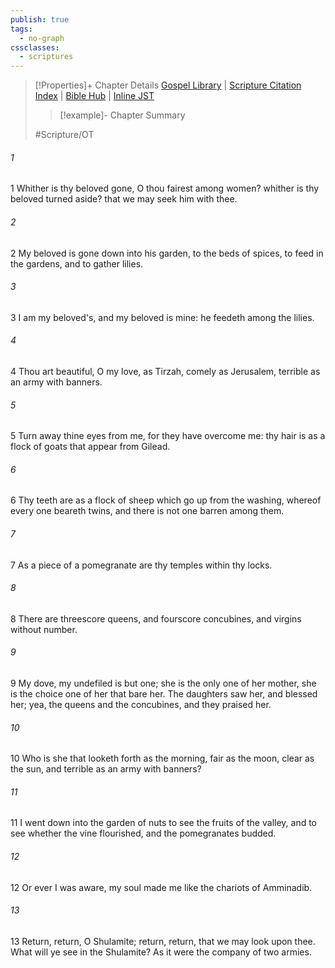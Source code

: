 ```yaml
---
publish: true
tags:
  - no-graph
cssclasses:
  - scriptures
---
```

>[!Properties]+ Chapter Details
>[Gospel Library](https://churchofjesuschrist.org/study/scriptures/ot/song/6?lang=eng)    |    [Scripture Citation Index](https://scriptures.byu.edu/#07a06::c07a06)    |    [Bible Hub](https://biblehub.com/song_of_solomon/6.htm)    |    [Inline JST](https://scripturetoolbox.com/html/ic/Song_of_Solomon/6.html)
>>[!example]- Chapter Summary
>> 
> 
>
>#Scripture/OT
###### 1
1 Whither is thy beloved gone, O thou fairest among women? whither is thy beloved turned aside? that we may seek him with thee.
###### 2
2 My beloved is gone down into his garden, to the beds of spices, to feed in the gardens, and to gather lilies.
###### 3
3 I am my beloved's, and my beloved is mine: he feedeth among the lilies.
###### 4
4 Thou art beautiful, O my love, as Tirzah, comely as Jerusalem, terrible as an army with banners.
###### 5
5 Turn away thine eyes from me, for they have overcome me: thy hair is as a flock of goats that appear from Gilead.
###### 6
6 Thy teeth are as a flock of sheep which go up from the washing, whereof every one beareth twins, and there is not one barren among them.
###### 7
7 As a piece of a pomegranate are thy temples within thy locks.
###### 8
8 There are threescore queens, and fourscore concubines, and virgins without number.
###### 9
9 My dove, my undefiled is but one; she is the only one of her mother, she is the choice one of her that bare her. The daughters saw her, and blessed her; yea, the queens and the concubines, and they praised her.
###### 10
10 Who is she that looketh forth as the morning, fair as the moon, clear as the sun, and terrible as an army with banners?
###### 11
11 I went down into the garden of nuts to see the fruits of the valley, and to see whether the vine flourished, and the pomegranates budded.
###### 12
12 Or ever I was aware, my soul made me like the chariots of Amminadib.
###### 13
13 Return, return, O Shulamite; return, return, that we may look upon thee. What will ye see in the Shulamite? As it were the company of two armies.
